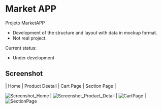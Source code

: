 # Market APP 

Projeto MarketAPP
- Development of the structure and layout with data in mockup format.
- Not real project.

Current status:
- Under development

## Screenshot

| Home  | Product Deetail | Cart Page | Section Page |

![Screenshot_Home](https://user-images.githubusercontent.com/7735662/106473738-e70f5580-6482-11eb-8490-c2929cbb4d0b.png)  | ![Screenshot_Product_Detail](https://user-images.githubusercontent.com/7735662/106473734-e5de2880-6482-11eb-8511-13bf6b28cd6f.png)  |  ![CartPage](https://user-images.githubusercontent.com/7735662/106473730-e4146500-6482-11eb-9dec-47dfad456f95.png)  |  ![SectionPage](https://user-images.githubusercontent.com/7735662/106473724-e080de00-6482-11eb-952b-886d9f7273ca.png)
